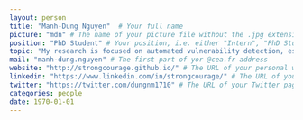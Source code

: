 ```yaml
---
layout: person
title: "Manh-Dung Nguyen"  # Your full name
picture: "mdn" # The name of your picture file without the .jpg extension
position: "PhD Student" # Your position, i.e. either "Intern", "PhD Student", "Postdoc" or "Tenured Researcher"
topic: "My research is focused on automated vulnerability detection, especially fuzzing." # For interns, PhD students and postdocs, briefly describe your research topic (tenured researchers should remove this line)
mail: "manh-dung.nguyen" # The first part of yor @cea.fr address
website: "http://strongcourage.github.io/" # The URL of your personal website if you have one, otherwise remove the line
linkedin: "https://www.linkedin.com/in/strongcourage/" # The URL of your Linkedin page if you have one, otherwise remove the line
twitter: "https://twitter.com/dungnm1710" # The URL of your Twitter page if you have one, otherwise remove the line (by the way, Twitter is a great way to discuss with other researchers around the world)
categories: people
date: 1970-01-01
---
```


